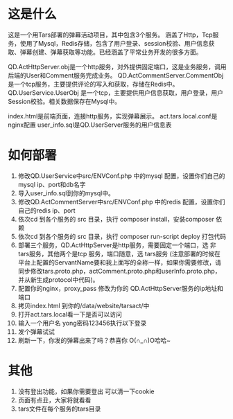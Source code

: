 # 这是什么

这是一个用Tars部署的弹幕活动项目，其中包含3个服务。
涵盖了Http，Tcp服务，使用了Mysql，Redis存储，包含了用户登录、session校验、用户信息获取、弹幕创建、弹幕获取等功能。已经涵盖了平常业务开发的很多方面。

QD.ActHttpServer.obj是一个http服务，对外提供固定端口，这是业务服务，调用后端的User和Comment服务完成业务。
QD.ActCommentServer.CommentObj 是一个tcp服务，主要提供评论的写入和获取，存储在Redis中。
QD.UserService.UserObj 是一个tcp，主要提供用户信息获取，用户登录，用户Session校验。相关数据保存在Mysql中。

index.html是前端页面，连接http服务，实现弹幕展示。
act.tars.local.conf是nginx配置
user_info.sql是QD.UserServer服务的用户信息表


# 如何部署

 1. 修改QD.UserService中src/ENVConf.php 中的mysql 配置，设置你们自己的mysql ip、port和db名字
 2. 导入user_info.sql到你的mysql中。
 3. 修改QD.ActCommentServer中src/ENVConf.php 中的redis 配置，设置你们自己的redis ip、port
 4. 依次cd 到各个服务的 src 目录，执行 composer install，安装composer 依赖
 5. 依次cd 到各个服务的 src 目录，执行 composer run-script deploy 打包代码
 6. 部署三个服务，QD.ActHttpServer是http服务，需要固定一个端口，选 非tars服务，其他两个是tcp 服务，端口随意，选 tars服务    (注意部署的时候在平台上配置的ServantName要和我上面写的全称一样，如果你需要修改，请同步修改tars.proto.php，actComment.proto.php和userInfo.proto.php，并从新生成protocol中代码)。
 7. 配置你的nginx，proxy_pass 修改为你的 QD.ActHttpServer服务的ip地址和端口
 8. 拷贝index.html 到你的/data/website/tarsact/中
 9. 打开act.tars.local看一下是否可以访问
 10. 输入一个用户名 yong密码123456执行以下登录
 11. 发个弹幕试试
 12. 刷新一下，你发的弹幕出来了吗？恭喜你 O(∩_∩)O哈哈~

# 其他

1. 没有登出功能，如果你需要登出 可以清一下cookie
2. 页面有点丑，大家将就看看
3. tars文件在每个服务的tars目录